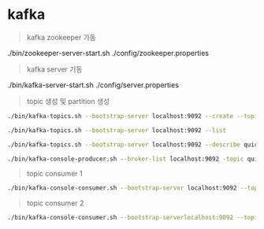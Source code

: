 # kafka

> kafka zookeeper 가동

./bin/zookeeper-server-start.sh ./config/zookeeper.properties

> kafka server 기동

./bin/kafka-server-start.sh ./config/server.properties

> topic 생성 및 partition 생성
```bash
./bin/kafka-topics.sh --bootstrap-server localhost:9092 --create --topic quickstart-events --partitions 1

./bin/kafka-topics.sh --bootstrap-server localhost:9092 --list

./bin/kafka-topics.sh --bootstrap-server localhost:9092 --describe quickstart-events

./bin/kafka-console-producer.sh --broker-list localhost:9092 -topic quickstart-events
```

> topic consumer 1

```bash
./bin/kafka-console-consumer.sh --bootstrap-server localhost:9092 --topic quickstart-events --from-beginning
```
> topic consumer 2

```bash
./bin/kafka-console-consumer.sh --bootstrap-serverlocalhost:9092 --topic quickstart-events --from-beginning
```
